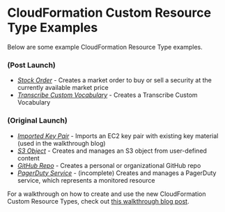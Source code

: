 # CloudFormation Custom Resource Type Examples

Below are some example CloudFormation Resource Type examples.

### (Post Launch)

- [*Stock Order*](https://github.com/iann0036/cfn-types/blob/master/stocks-orders-marketorder/README.md) - Creates a market order to buy or sell a security at the currently available market price
- [*Transcribe Custom Vocabulary*](https://github.com/iann0036/cfn-types/blob/master/generic-transcribe-vocabulary/README.md) - Creates a Transcribe Custom Vocabulary

### (Original Launch)

- [*Imported Key Pair*](https://github.com/iann0036/cfn-types/blob/master/mycorp-ec2-keypair/README.md) - Imports an EC2 key pair with existing key material (used in the walkthrough blog)
- [*S3 Object*](https://github.com/iann0036/cfn-types/blob/master/ianmckay-s3-object/README.md) - Creates and manages an S3 object from user-defined content
- [*GitHub Repo*](https://github.com/iann0036/cfn-types/blob/master/github-repositories-repository/README.md) - Creates a personal or organizational GitHub repo
- [*PagerDuty Service*](https://github.com/iann0036/cfn-types/blob/master/pagerduty-resources-service/README.md) - (incomplete) Creates and manages a PagerDuty service, which represents a monitored resource

For a walkthrough on how to create and use the new CloudFormation Custom Resource Types, check out [this walkthrough blog post](https://onecloudplease.com/blog/aws-cloudformation-custom-resource-types-a-walkthrough).
